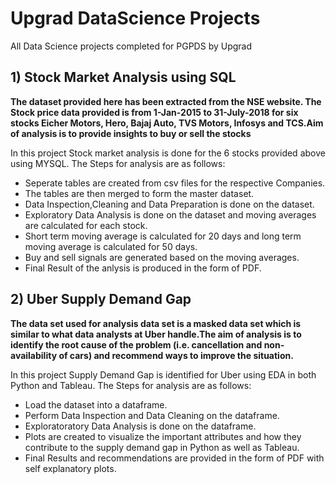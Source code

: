 # Upgrad DataScience Projects
All Data Science projects completed for PGPDS by Upgrad

##  1) Stock Market Analysis using SQL

**The dataset provided here has been extracted from the NSE website. The Stock price data provided is from 1-Jan-2015 to 31-July-2018 for six stocks Eicher Motors, Hero, Bajaj Auto, TVS Motors, Infosys and TCS.Aim of analysis is to provide insights to buy or sell the stocks**

In this project Stock market analysis is done for the 6 stocks provided above using MYSQL.
The Steps for analysis are as follows:
* Seperate tables are created from csv files for the respective Companies.
* The tables are then merged to form the master dataset.
* Data Inspection,Cleaning and Data Preparation is done on the dataset.
* Exploratory Data Analysis is done on the dataset and moving averages are calculated for each stock.
* Short term moving average is calculated for 20 days and long term moving average is calculated for 50 days.
* Buy and sell signals are generated based on the moving averages.
* Final Result of the anlysis is produced in the form of PDF.


## 2) Uber Supply Demand Gap

**The data set used for analysis  data set is a masked data set which is similar to what data analysts at Uber handle.The aim of analysis is to identify the root cause of the problem (i.e. cancellation and non-availability of cars) and recommend ways to improve the situation.**

In this project Supply Demand Gap is identified for Uber using EDA in both Python and Tableau.
The Steps for analysis are as follows:
* Load the dataset into a dataframe.
* Perform Data Inspection and  Data Cleaning on the dataframe.
* Exploratoratory Data Analysis is done on the dataframe.
* Plots are created to visualize the important attributes and how they contribute to the supply demand gap in Python as well as Tableau.
* Final Results and recommendations are provided in the form of PDF with self explanatory plots.

